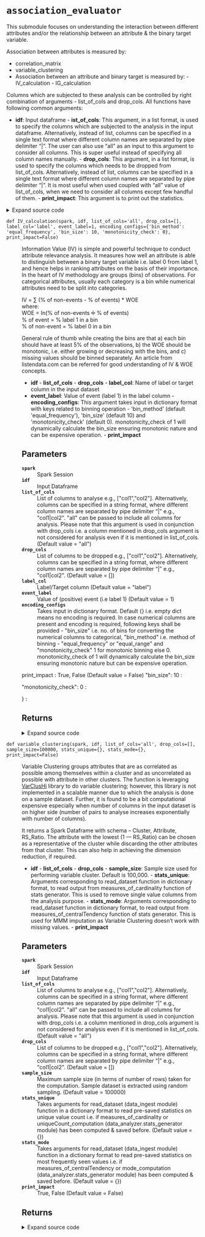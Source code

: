 # <code>association_evaluator</code>
<p>This submodule focuses on understanding the interaction between different attributes and/or the relationship
between an attribute &amp; the binary target variable.</p>
<p>Association between attributes is measured by:</p>
<ul>
<li>correlation_matrix</li>
<li>variable_clustering</li>
<li>Association between an attribute and binary target is measured by:
- IV_calculation
- IG_calculation</li>
</ul>
<p>Columns which are subjected to these analysis can be controlled by right combination of arguments - list_of_cols and
drop_cols. All functions have following common arguments:</p>
<ul>
<li><strong>idf</strong>: Input dataframe - <strong>ist_of_cols</strong>: This argument, in a list format, is used to specify the columns which
are subjected to the analysis in the input dataframe. Alternatively, instead of list, columns can be specified in a
single text format where different column names are separated by pipe delimiter “|”. The user can also use “all” as
an input to this argument to consider all columns. This is super useful instead of specifying all column names
manually. - <strong>drop_cols</strong>: This argument, in a list format, is used to specify the columns which needs to be dropped
from list_of_cols. Alternatively, instead of list, columns can be specified in a single text format where different
column names are separated by pipe delimiter “|”. It is most useful when used coupled with “all” value of
list_of_cols, when we need to consider all columns except few handful of them. - <strong>print_impact</strong>: This argument is
to print out the statistics.</li>
</ul>
<details class="source">
<summary>
<span>Expand source code</span>
</summary>
<pre>
```python
"""This submodule focuses on understanding the interaction between different attributes and/or the relationship
between an attribute & the binary target variable.

Association between attributes is measured by:

- correlation_matrix
- variable_clustering
- Association between an attribute and binary target is measured by:
        - IV_calculation
        - IG_calculation

Columns which are subjected to these analysis can be controlled by right combination of arguments - list_of_cols and
drop_cols. All functions have following common arguments:

- **idf**: Input dataframe - **ist_of_cols**: This argument, in a list format, is used to specify the columns which
are subjected to the analysis in the input dataframe. Alternatively, instead of list, columns can be specified in a
single text format where different column names are separated by pipe delimiter “|”. The user can also use “all” as
an input to this argument to consider all columns. This is super useful instead of specifying all column names
manually. - **drop_cols**: This argument, in a list format, is used to specify the columns which needs to be dropped
from list_of_cols. Alternatively, instead of list, columns can be specified in a single text format where different
column names are separated by pipe delimiter “|”. It is most useful when used coupled with “all” value of
list_of_cols, when we need to consider all columns except few handful of them. - **print_impact**: This argument is
to print out the statistics. """
# coding=utf-8
import itertools
import math

import pyspark
from phik.phik import spark_phik_matrix_from_hist2d_dict
from popmon.analysis.hist_numpy import get_2dgrid
from pyspark.sql import Window
from pyspark.sql import functions as F
from varclushi import VarClusHi

from anovos.data_analyzer.stats_generator import uniqueCount_computation
from anovos.data_ingest.data_ingest import read_dataset
from anovos.data_transformer.transformers import (
    attribute_binning,
    monotonic_binning,
    cat_to_num_unsupervised,
    imputation_MMM,
)
from anovos.shared.utils import attributeType_segregation


def correlation_matrix(
    spark, idf, list_of_cols="all", drop_cols=[], stats_unique={}, print_impact=False
):
    """This function calculates correlation coefficient statistical, which measures the strength of the relationship
    between the relative movements of two attributes. Pearson’s correlation coefficient is a standard approach of
    measuring correlation between two variables. However, it has some drawbacks: a) It works only with continuous
    variables, b) It only accounts for a linear relationship between variables, and c) It is sensitive to outliers.
    To avoid these issues, we are computing Phik (𝜙k), which is a new and practical correlation coefficient that
    works consistently between categorical, ordinal and interval variables, captures non-linear dependency and
    reverts to the Pearson correlation coefficient in case of a bivariate normal input distribution. The correlation
    coefficient is calculated for every pair of attributes and its value lies between 0 and 1, where 0 means there is
    no correlation between the two attributes and 1 means strong correlation. However, this methodology have
    drawbacks of its own as it is found to be more computational expensive especially when number of columns in the
    input dataset is on higher side (number of pairs to analyse increases exponentially with number of columns).
    Further, there is no indication of the direction of the relationship. More detail can be referred from the [
    source paper] [1].

    [1]: https://arxiv.org/abs/1811.11440/     "source paper"

    This function returns a correlation matrix dataframe of schema – attribute, <attribute_names>. Correlation
    between attribute X and Y can be found at intersection of a) row with value X in ‘attribute’ column and b) column
    ‘Y’ (or row with value Y in ‘attribute’ column and column ‘X’).

    - **idf** - **list_of_cols** - **drop_cols** - **stats_unique**: Arguments corresponding to read_dataset function
    in dictionary format, to read output from measures_of_cardinality function of stats generator. - **print_impact**

    Parameters
    ----------
    spark
        Spark Session
    idf
        Input Dataframe
    list_of_cols
        List of columns to analyse e.g., ["col1","col2"].
        Alternatively, columns can be specified in a string format,
        where different column names are separated by pipe delimiter “|” e.g., "col1|col2".
        "all" can be passed to include all columns for analysis.
        Please note that this argument is used in conjunction with drop_cols i.e. a column mentioned in
        drop_cols argument is not considered for analysis even if it is mentioned in list_of_cols. (Default value = "all")
    drop_cols
        List of columns to be dropped e.g., ["col1","col2"].
        Alternatively, columns can be specified in a string format,
        where different column names are separated by pipe delimiter “|” e.g., "col1|col2". (Default value = [])
    stats_unique
        Takes arguments for read_dataset (data_ingest module) function in a dictionary format
        to read pre-saved statistics on unique value count i.e. if measures_of_cardinality or
        uniqueCount_computation (data_analyzer.stats_generator module) has been computed & saved before. (Default value = {})
    print_impact
        True, False (Default value = False)

    Returns
    -------

    """

    if list_of_cols == "all":
        num_cols, cat_cols, other_cols = attributeType_segregation(idf)
        list_of_cols = num_cols + cat_cols
    if isinstance(list_of_cols, str):
        list_of_cols = [x.strip() for x in list_of_cols.split("|")]
    if isinstance(drop_cols, str):
        drop_cols = [x.strip() for x in drop_cols.split("|")]

    if stats_unique == {}:
        remove_cols = (
            uniqueCount_computation(spark, idf, list_of_cols)
            .where(F.col("unique_values") < 2)
            .select("attribute")
            .rdd.flatMap(lambda x: x)
            .collect()
        )
    else:
        remove_cols = (
            read_dataset(spark, **stats_unique)
            .where(F.col("unique_values") < 2)
            .select("attribute")
            .rdd.flatMap(lambda x: x)
            .collect()
        )

    list_of_cols = list(
        set([e for e in list_of_cols if e not in (drop_cols + remove_cols)])
    )

    if any(x not in idf.columns for x in list_of_cols) | (len(list_of_cols) == 0):
        raise TypeError("Invalid input for Column(s)")

    combis = [list(c) for c in itertools.combinations_with_replacement(list_of_cols, 2)]
    hists = idf.select(list_of_cols).pm_make_histograms(combis)
    grids = {k: get_2dgrid(h) for k, h in hists.items()}
    odf_pd = spark_phik_matrix_from_hist2d_dict(spark.sparkContext, grids)
    odf_pd["attribute"] = odf_pd.index
    list_of_cols.sort()
    odf = (
        spark.createDataFrame(odf_pd)
        .select(["attribute"] + list_of_cols)
        .orderBy("attribute")
    )

    if print_impact:
        odf.show(odf.count())

    return odf


def variable_clustering(
    spark,
    idf,
    list_of_cols="all",
    drop_cols=[],
    sample_size=100000,
    stats_unique={},
    stats_mode={},
    print_impact=False,
):
    """Variable Clustering groups attributes that are as correlated as possible among themselves within a cluster and
    as uncorrelated as possible with attribute in other clusters. The function is leveraging [VarClusHi] [2] library
    to do variable clustering; however, this library is not implemented in a scalable manner due to which the
    analysis is done on a sample dataset. Further, it is found to be a bit computational expensive especially when
    number of columns in the input dataset is on higher side (number of pairs to analyse increases exponentially with
    number of columns).

    [2]: https://github.com/jingtt/varclushi   "VarCluShi"

    It returns a Spark Dataframe with schema – Cluster, Attribute, RS_Ratio. The attribute with the lowest (1 —
    RS_Ratio) can be chosen as a representative of the cluster while discarding the other attributes from that
    cluster. This can also help in achieving the dimension reduction, if required.

    - **idf** - **list_of_cols** - **drop_cols** - **sample_size**: Sample size used for performing variable cluster.
    Default is 100,000. - **stats_unique**: Arguments corresponding to read_dataset function in dictionary format,
    to read output from measures_of_cardinality function of stats generator. This is used to remove single value
    columns from the analysis purpose. - **stats_mode**: Arguments corresponding to read_dataset function in
    dictionary format, to read output from measures_of_centralTendency function of stats generator. This is used for
    MMM imputation as Variable Clustering doesn’t work with missing values. - **print_impact**

    Parameters
    ----------
    spark
        Spark Session
    idf
        Input Dataframe
    list_of_cols
        List of columns to analyse e.g., ["col1","col2"].
        Alternatively, columns can be specified in a string format,
        where different column names are separated by pipe delimiter “|” e.g., "col1|col2".
        "all" can be passed to include all columns for analysis.
        Please note that this argument is used in conjunction with drop_cols i.e. a column mentioned in
        drop_cols argument is not considered for analysis even if it is mentioned in list_of_cols. (Default value = "all")
    drop_cols
        List of columns to be dropped e.g., ["col1","col2"].
        Alternatively, columns can be specified in a string format,
        where different column names are separated by pipe delimiter “|” e.g., "col1|col2". (Default value = [])
    sample_size
        Maximum sample size (in terms of number of rows) taken for the computation.
        Sample dataset is extracted using random sampling. (Default value = 100000)
    stats_unique
        Takes arguments for read_dataset (data_ingest module) function in a dictionary format
        to read pre-saved statistics on unique value count i.e. if measures_of_cardinality or
        uniqueCount_computation (data_analyzer.stats_generator module) has been computed & saved before. (Default value = {})
    stats_mode
        Takes arguments for read_dataset (data_ingest module) function in a dictionary format
        to read pre-saved statistics on most frequently seen values i.e. if measures_of_centralTendency or
        mode_computation (data_analyzer.stats_generator module) has been computed & saved before. (Default value = {})
    print_impact
        True, False (Default value = False)

    Returns
    -------

    """

    if list_of_cols == "all":
        num_cols, cat_cols, other_cols = attributeType_segregation(idf)
        list_of_cols = num_cols + cat_cols
    if isinstance(list_of_cols, str):
        list_of_cols = [x.strip() for x in list_of_cols.split("|")]
    if isinstance(drop_cols, str):
        drop_cols = [x.strip() for x in drop_cols.split("|")]

    list_of_cols = list(set([e for e in list_of_cols if e not in drop_cols]))

    if any(x not in idf.columns for x in list_of_cols) | (len(list_of_cols) == 0):
        raise TypeError("Invalid input for Column(s)")

    idf_sample = idf.sample(False, min(1.0, float(sample_size) / idf.count()), 0)
    idf_sample.persist(pyspark.StorageLevel.MEMORY_AND_DISK).count()
    if stats_unique == {}:
        remove_cols = (
            uniqueCount_computation(spark, idf_sample, list_of_cols)
            .where(F.col("unique_values") < 2)
            .select("attribute")
            .rdd.flatMap(lambda x: x)
            .collect()
        )
    else:
        remove_cols = (
            read_dataset(spark, **stats_unique)
            .where(F.col("unique_values") < 2)
            .select("attribute")
            .rdd.flatMap(lambda x: x)
            .collect()
        )

    list_of_cols = [e for e in list_of_cols if e not in remove_cols]
    idf_sample = idf_sample.select(list_of_cols)
    num_cols, cat_cols, other_cols = attributeType_segregation(idf_sample)

    for i in idf_sample.dtypes:
        if i[1].startswith("decimal"):
            idf_sample = idf_sample.withColumn(i[0], F.col(i[0]).cast("double"))
    idf_encoded = cat_to_num_unsupervised(
        spark, idf_sample, list_of_cols=cat_cols, method_type=1
    )
    idf_imputed = imputation_MMM(spark, idf_encoded, stats_mode=stats_mode)
    idf_imputed.persist(pyspark.StorageLevel.MEMORY_AND_DISK).count()
    idf_sample.unpersist()
    idf_pd = idf_imputed.toPandas()
    vc = VarClusHi(idf_pd, maxeigval2=1, maxclus=None)
    vc.varclus()
    odf_pd = vc.rsquare
    odf = spark.createDataFrame(odf_pd).select(
        "Cluster",
        F.col("Variable").alias("Attribute"),
        F.round(F.col("RS_Ratio"), 4).alias("RS_Ratio"),
    )
    if print_impact:
        odf.show(odf.count())
    return odf


def IV_calculation(
    spark,
    idf,
    list_of_cols="all",
    drop_cols=[],
    label_col="label",
    event_label=1,
    encoding_configs={
        "bin_method": "equal_frequency",
        "bin_size": 10,
        "monotonicity_check": 0,
    },
    print_impact=False,
):
    """Information Value (IV) is simple and powerful technique to conduct attribute relevance analysis. It measures
    how well an attribute is able to distinguish between a binary target variable i.e. label 0 from label 1,
    and hence helps in ranking attributes on the basis of their importance. In the heart of IV methodology are groups
    (bins) of observations. For categorical attributes, usually each category is a bin while numerical attributes
    need to be split into categories.

    IV = ∑ (% of non-events - % of events) * WOE
    <br>where:
    <br>WOE = In(% of non-events ➗ % of events)
    <br>% of event = % label 1 in a bin
    <br>% of non-event = % label 0 in a bin

    General rule of thumb while creating the bins are that a) each bin should have at least 5% of the observations,
    b) the WOE should be monotonic, i.e. either growing or decreasing with the bins, and c) missing values should be
    binned separately. An article  from listendata.com can be referred for good understanding of IV & WOE concepts.

    - **idf** - **list_of_cols** - **drop_cols** - **label_col**: Name of label or target column in the input dataset
    - **event_label**: Value of event (label 1) in the label column - **encoding_configs**: This argument takes input
    in dictionary format with keys related to binning operation - 'bin_method' (default 'equal_frequency'),
    'bin_size' (default 10) and 'monotonicity_check' (default 0). monotonicity_check of 1 will dynamically calculate
    the bin_size ensuring monotonic nature and can be expensive operation. - **print_impact**

    Parameters
    ----------
    spark
        Spark Session
    idf
        Input Dataframe
    list_of_cols
        List of columns to analyse e.g., ["col1","col2"].
        Alternatively, columns can be specified in a string format,
        where different column names are separated by pipe delimiter “|” e.g., "col1|col2".
        "all" can be passed to include all columns for analysis.
        Please note that this argument is used in conjunction with drop_cols i.e. a column mentioned in
        drop_cols argument is not considered for analysis even if it is mentioned in list_of_cols. (Default value = "all")
    drop_cols
        List of columns to be dropped e.g., ["col1","col2"].
        Alternatively, columns can be specified in a string format,
        where different column names are separated by pipe delimiter “|” e.g., "col1|col2". (Default value = [])
    label_col
        Label/Target column (Default value = "label")
    event_label
        Value of (positive) event (i.e label 1) (Default value = 1)
    encoding_configs
        Takes input in dictionary format. Default {} i.e. empty dict means no encoding is required.
        In case numerical columns are present and encoding is required, following keys shall be
        provided - "bin_size" i.e. no. of bins for converting the numerical columns to categorical,
        "bin_method" i.e. method of binning - "equal_frequency" or "equal_range" and
        "monotonicity_check" 1 for monotonic binning else 0. monotonicity_check of 1 will
        dynamically calculate the bin_size ensuring monotonic nature but can be expensive operation.
    print_impact :
        True, False (Default value = False)
    "bin_size": 10 :

    "monotonicity_check": 0 :

    } :


    Returns
    -------

    """

    if label_col not in idf.columns:
        raise TypeError("Invalid input for Label Column")

    if list_of_cols == "all":
        num_cols, cat_cols, other_cols = attributeType_segregation(idf)
        list_of_cols = num_cols + cat_cols

    if isinstance(list_of_cols, str):
        list_of_cols = [x.strip() for x in list_of_cols.split("|")]

    if isinstance(drop_cols, str):
        drop_cols = [x.strip() for x in drop_cols.split("|")]

    list_of_cols = list(
        set([e for e in list_of_cols if e not in (drop_cols + [label_col])])
    )

    if any(x not in idf.columns for x in list_of_cols) | (len(list_of_cols) == 0):
        raise TypeError("Invalid input for Column(s)")

    if idf.where(F.col(label_col) == event_label).count() == 0:
        raise TypeError("Invalid input for Event Label Value")

    num_cols, cat_cols, other_cols = attributeType_segregation(idf.select(list_of_cols))

    if (len(num_cols) > 0) & bool(encoding_configs):
        bin_size = encoding_configs["bin_size"]
        bin_method = encoding_configs["bin_method"]
        monotonicity_check = encoding_configs["monotonicity_check"]
        if monotonicity_check == 1:
            idf_encoded = monotonic_binning(
                spark, idf, num_cols, [], label_col, event_label, bin_method, bin_size
            )
        else:
            idf_encoded = attribute_binning(
                spark, idf, num_cols, [], bin_method, bin_size
            )

        idf_encoded.persist(pyspark.StorageLevel.MEMORY_AND_DISK).count()
    else:
        idf_encoded = idf

    output = []
    for col in list_of_cols:
        df_iv = (
            idf_encoded.groupBy(col, label_col)
            .count()
            .withColumn(
                label_col, F.when(F.col(label_col) == event_label, 1).otherwise(0)
            )
            .groupBy(col)
            .pivot(label_col)
            .sum("count")
            .fillna(0.5)
            .withColumn("event_pct", F.col("1") / F.sum("1").over(Window.partitionBy()))
            .withColumn(
                "nonevent_pct", F.col("0") / F.sum("0").over(Window.partitionBy())
            )
            .withColumn(
                "iv",
                (F.col("nonevent_pct") - F.col("event_pct"))
                * F.log(F.col("nonevent_pct") / F.col("event_pct")),
            )
        )
        iv_value = df_iv.select(F.sum("iv")).collect()[0][0]
        output.append([col, iv_value])

    odf = (
        spark.createDataFrame(output, ["attribute", "iv"])
        .withColumn("iv", F.round(F.col("iv"), 4))
        .orderBy(F.desc("iv"))
    )
    if print_impact:
        odf.show(odf.count())

    return odf


def IG_calculation(
    spark,
    idf,
    list_of_cols="all",
    drop_cols=[],
    label_col="label",
    event_label=1,
    encoding_configs={
        "bin_method": "equal_frequency",
        "bin_size": 10,
        "monotonicity_check": 0,
    },
    print_impact=False,
):
    """Information Gain (IG) is another powerful technique for feature selection analysis. Information gain is
    calculated by comparing the entropy of the dataset before and after a transformation (introduction of attribute
    in this particular case). Similar to IV calculation, each category is a bin for categorical attributes,
    while numerical attributes need to be split into categories.

    IG = Total Entropy – Entropy

    Total Entropy= -%event*log⁡(%event)-(1-%event)*log⁡(1-%event)

    Entropy = ∑(-%〖event〗_i*log⁡(%〖event〗_i )-(1-%〖event〗_i )*log⁡(1-%〖event〗_i)

    - **idf** - **list_of_cols** - **drop_cols** - **label_col**: Name of label or target column in the input dataset
    - **event_label**: Value of event (label 1) in the label column - **encoding_configs**: This argument takes input
    in dictionary format with keys related to binning operation - 'bin_method' (default 'equal_frequency'),
    'bin_size' (default 10) and 'monotonicity_check' (default 0). monotonicity_check of 1 will dynamically calculate
    the bin_size ensuring monotonic nature and can be expensive operation. - **print_impact**

    Parameters
    ----------
    spark :
        Spark Session
    idf :
        Input Dataframe
    list_of_cols :
        List of columns to analyse e.g., ["col1","col2"].
        Alternatively, columns can be specified in a string format,
        where different column names are separated by pipe delimiter “|” e.g., "col1|col2".
        "all" can be passed to include all columns for analysis.
        Please note that this argument is used in conjunction with drop_cols i.e. a column mentioned in
        drop_cols argument is not considered for analysis even if it is mentioned in list_of_cols. (Default value = "all")
    drop_cols :
        List of columns to be dropped e.g., ["col1","col2"].
        Alternatively, columns can be specified in a string format,
        where different column names are separated by pipe delimiter “|” e.g., "col1|col2". (Default value = [])
    label_col :
        Label/Target column (Default value = "label")
    event_label :
        Value of (positive) event (i.e label 1) (Default value = 1)
    encoding_configs :
        Takes input in dictionary format. Default {} i.e. empty dict means no encoding is required.
        In case numerical columns are present and encoding is required, following keys shall be
        provided - "bin_size" i.e. no. of bins for converting the numerical columns to categorical,
        "bin_method" i.e. method of binning - "equal_frequency" or "equal_range" and
        "monotonicity_check" 1 for monotonic binning else 0. monotonicity_check of 1 will
        dynamically calculate the bin_size ensuring monotonic nature but can be expensive operation.
    print_impact :
        True, False (Default value = False)
    "bin_size": 10 :

    "monotonicity_check": 0 :

    } :


    Returns
    -------

    """

    if label_col not in idf.columns:
        raise TypeError("Invalid input for Label Column")

    if list_of_cols == "all":
        num_cols, cat_cols, other_cols = attributeType_segregation(idf)
        list_of_cols = num_cols + cat_cols
    if isinstance(list_of_cols, str):
        list_of_cols = [x.strip() for x in list_of_cols.split("|")]
    if isinstance(drop_cols, str):
        drop_cols = [x.strip() for x in drop_cols.split("|")]

    list_of_cols = list(
        set([e for e in list_of_cols if e not in (drop_cols + [label_col])])
    )

    if any(x not in idf.columns for x in list_of_cols) | (len(list_of_cols) == 0):
        raise TypeError("Invalid input for Column(s)")
    if idf.where(F.col(label_col) == event_label).count() == 0:
        raise TypeError("Invalid input for Event Label Value")

    num_cols, cat_cols, other_cols = attributeType_segregation(idf.select(list_of_cols))

    if (len(num_cols) > 0) & bool(encoding_configs):
        bin_size = encoding_configs["bin_size"]
        bin_method = encoding_configs["bin_method"]
        monotonicity_check = encoding_configs["monotonicity_check"]
        if monotonicity_check == 1:
            idf_encoded = monotonic_binning(
                spark, idf, num_cols, [], label_col, event_label, bin_method, bin_size
            )
        else:
            idf_encoded = attribute_binning(
                spark, idf, num_cols, [], bin_method, bin_size
            )
        idf_encoded.persist(pyspark.StorageLevel.MEMORY_AND_DISK).count()
    else:
        idf_encoded = idf

    output = []
    total_event = idf.where(F.col(label_col) == event_label).count() / idf.count()
    total_entropy = -(
        total_event * math.log2(total_event)
        + ((1 - total_event) * math.log2((1 - total_event)))
    )
    for col in list_of_cols:
        idf_entropy = (
            idf_encoded.withColumn(
                label_col, F.when(F.col(label_col) == event_label, 1).otherwise(0)
            )
            .groupBy(col)
            .agg(
                F.sum(F.col(label_col)).alias("event_count"),
                F.count(F.col(label_col)).alias("total_count"),
            )
            .dropna()
            .withColumn("event_pct", F.col("event_count") / F.col("total_count"))
            .withColumn(
                "segment_pct",
                F.col("total_count") / F.sum("total_count").over(Window.partitionBy()),
            )
            .withColumn(
                "entropy",
                -F.col("segment_pct")
                * (
                    (F.col("event_pct") * F.log2(F.col("event_pct")))
                    + ((1 - F.col("event_pct")) * F.log2((1 - F.col("event_pct"))))
                ),
            )
        )
        entropy = (
            idf_entropy.groupBy().sum("entropy").rdd.flatMap(lambda x: x).collect()[0]
        )
        ig_value = total_entropy - entropy if entropy else None
        output.append([col, ig_value])

    odf = (
        spark.createDataFrame(output, ["attribute", "ig"])
        .withColumn("ig", F.round(F.col("ig"), 4))
        .orderBy(F.desc("ig"))
    )
    if print_impact:
        odf.show(odf.count())

    return odf
```
</pre>
</details>
## Functions
<dl>
<dt id="anovos.data_analyzer.association_evaluator.IG_calculation"><code class="name flex">
<span>def <span class="ident">IG_calculation</span></span>(<span>spark, idf, list_of_cols='all', drop_cols=[], label_col='label', event_label=1, encoding_configs={'bin_method': 'equal_frequency', 'bin_size': 10, 'monotonicity_check': 0}, print_impact=False)</span>
</code></dt>
<dd>
<div class="desc"><p>Information Gain (IG) is another powerful technique for feature selection analysis. Information gain is
calculated by comparing the entropy of the dataset before and after a transformation (introduction of attribute
in this particular case). Similar to IV calculation, each category is a bin for categorical attributes,
while numerical attributes need to be split into categories.</p>
<p>IG = Total Entropy – Entropy</p>
<p>Total Entropy= -%event<em>log⁡(%event)-(1-%event)</em>log⁡(1-%event)</p>
<p>Entropy = ∑(-%〖event〗_i<em>log⁡(%〖event〗_i )-(1-%〖event〗_i )</em>log⁡(1-%〖event〗_i)</p>
<ul>
<li><strong>idf</strong> - <strong>list_of_cols</strong> - <strong>drop_cols</strong> - <strong>label_col</strong>: Name of label or target column in the input dataset</li>
<li><strong>event_label</strong>: Value of event (label 1) in the label column - <strong>encoding_configs</strong>: This argument takes input
in dictionary format with keys related to binning operation - 'bin_method' (default 'equal_frequency'),
'bin_size' (default 10) and 'monotonicity_check' (default 0). monotonicity_check of 1 will dynamically calculate
the bin_size ensuring monotonic nature and can be expensive operation. - <strong>print_impact</strong></li>
</ul>
<h2 id="parameters">Parameters</h2>
<p>spark :
Spark Session
idf :
Input Dataframe
list_of_cols :
List of columns to analyse e.g., ["col1","col2"].
Alternatively, columns can be specified in a string format,
where different column names are separated by pipe delimiter “|” e.g., "col1|col2".
"all" can be passed to include all columns for analysis.
Please note that this argument is used in conjunction with drop_cols i.e. a column mentioned in
drop_cols argument is not considered for analysis even if it is mentioned in list_of_cols. (Default value = "all")
drop_cols :
List of columns to be dropped e.g., ["col1","col2"].
Alternatively, columns can be specified in a string format,
where different column names are separated by pipe delimiter “|” e.g., "col1|col2". (Default value = [])
label_col :
Label/Target column (Default value = "label")
event_label :
Value of (positive) event (i.e label 1) (Default value = 1)
encoding_configs :
Takes input in dictionary format. Default {} i.e. empty dict means no encoding is required.
In case numerical columns are present and encoding is required, following keys shall be
provided - "bin_size" i.e. no. of bins for converting the numerical columns to categorical,
"bin_method" i.e. method of binning - "equal_frequency" or "equal_range" and
"monotonicity_check" 1 for monotonic binning else 0. monotonicity_check of 1 will
dynamically calculate the bin_size ensuring monotonic nature but can be expensive operation.
print_impact :
True, False (Default value = False)
"bin_size": 10 :</p>
<p>"monotonicity_check": 0 :</p>
<p>} :</p>
<h2 id="returns">Returns</h2></div>
<details class="source">
<summary>
<span>Expand source code</span>
</summary>
<pre>
```python
def IG_calculation(
    spark,
    idf,
    list_of_cols="all",
    drop_cols=[],
    label_col="label",
    event_label=1,
    encoding_configs={
        "bin_method": "equal_frequency",
        "bin_size": 10,
        "monotonicity_check": 0,
    },
    print_impact=False,
):
    """Information Gain (IG) is another powerful technique for feature selection analysis. Information gain is
    calculated by comparing the entropy of the dataset before and after a transformation (introduction of attribute
    in this particular case). Similar to IV calculation, each category is a bin for categorical attributes,
    while numerical attributes need to be split into categories.

    IG = Total Entropy – Entropy

    Total Entropy= -%event*log⁡(%event)-(1-%event)*log⁡(1-%event)

    Entropy = ∑(-%〖event〗_i*log⁡(%〖event〗_i )-(1-%〖event〗_i )*log⁡(1-%〖event〗_i)

    - **idf** - **list_of_cols** - **drop_cols** - **label_col**: Name of label or target column in the input dataset
    - **event_label**: Value of event (label 1) in the label column - **encoding_configs**: This argument takes input
    in dictionary format with keys related to binning operation - 'bin_method' (default 'equal_frequency'),
    'bin_size' (default 10) and 'monotonicity_check' (default 0). monotonicity_check of 1 will dynamically calculate
    the bin_size ensuring monotonic nature and can be expensive operation. - **print_impact**

    Parameters
    ----------
    spark :
        Spark Session
    idf :
        Input Dataframe
    list_of_cols :
        List of columns to analyse e.g., ["col1","col2"].
        Alternatively, columns can be specified in a string format,
        where different column names are separated by pipe delimiter “|” e.g., "col1|col2".
        "all" can be passed to include all columns for analysis.
        Please note that this argument is used in conjunction with drop_cols i.e. a column mentioned in
        drop_cols argument is not considered for analysis even if it is mentioned in list_of_cols. (Default value = "all")
    drop_cols :
        List of columns to be dropped e.g., ["col1","col2"].
        Alternatively, columns can be specified in a string format,
        where different column names are separated by pipe delimiter “|” e.g., "col1|col2". (Default value = [])
    label_col :
        Label/Target column (Default value = "label")
    event_label :
        Value of (positive) event (i.e label 1) (Default value = 1)
    encoding_configs :
        Takes input in dictionary format. Default {} i.e. empty dict means no encoding is required.
        In case numerical columns are present and encoding is required, following keys shall be
        provided - "bin_size" i.e. no. of bins for converting the numerical columns to categorical,
        "bin_method" i.e. method of binning - "equal_frequency" or "equal_range" and
        "monotonicity_check" 1 for monotonic binning else 0. monotonicity_check of 1 will
        dynamically calculate the bin_size ensuring monotonic nature but can be expensive operation.
    print_impact :
        True, False (Default value = False)
    "bin_size": 10 :

    "monotonicity_check": 0 :

    } :


    Returns
    -------

    """

    if label_col not in idf.columns:
        raise TypeError("Invalid input for Label Column")

    if list_of_cols == "all":
        num_cols, cat_cols, other_cols = attributeType_segregation(idf)
        list_of_cols = num_cols + cat_cols
    if isinstance(list_of_cols, str):
        list_of_cols = [x.strip() for x in list_of_cols.split("|")]
    if isinstance(drop_cols, str):
        drop_cols = [x.strip() for x in drop_cols.split("|")]

    list_of_cols = list(
        set([e for e in list_of_cols if e not in (drop_cols + [label_col])])
    )

    if any(x not in idf.columns for x in list_of_cols) | (len(list_of_cols) == 0):
        raise TypeError("Invalid input for Column(s)")
    if idf.where(F.col(label_col) == event_label).count() == 0:
        raise TypeError("Invalid input for Event Label Value")

    num_cols, cat_cols, other_cols = attributeType_segregation(idf.select(list_of_cols))

    if (len(num_cols) > 0) & bool(encoding_configs):
        bin_size = encoding_configs["bin_size"]
        bin_method = encoding_configs["bin_method"]
        monotonicity_check = encoding_configs["monotonicity_check"]
        if monotonicity_check == 1:
            idf_encoded = monotonic_binning(
                spark, idf, num_cols, [], label_col, event_label, bin_method, bin_size
            )
        else:
            idf_encoded = attribute_binning(
                spark, idf, num_cols, [], bin_method, bin_size
            )
        idf_encoded.persist(pyspark.StorageLevel.MEMORY_AND_DISK).count()
    else:
        idf_encoded = idf

    output = []
    total_event = idf.where(F.col(label_col) == event_label).count() / idf.count()
    total_entropy = -(
        total_event * math.log2(total_event)
        + ((1 - total_event) * math.log2((1 - total_event)))
    )
    for col in list_of_cols:
        idf_entropy = (
            idf_encoded.withColumn(
                label_col, F.when(F.col(label_col) == event_label, 1).otherwise(0)
            )
            .groupBy(col)
            .agg(
                F.sum(F.col(label_col)).alias("event_count"),
                F.count(F.col(label_col)).alias("total_count"),
            )
            .dropna()
            .withColumn("event_pct", F.col("event_count") / F.col("total_count"))
            .withColumn(
                "segment_pct",
                F.col("total_count") / F.sum("total_count").over(Window.partitionBy()),
            )
            .withColumn(
                "entropy",
                -F.col("segment_pct")
                * (
                    (F.col("event_pct") * F.log2(F.col("event_pct")))
                    + ((1 - F.col("event_pct")) * F.log2((1 - F.col("event_pct"))))
                ),
            )
        )
        entropy = (
            idf_entropy.groupBy().sum("entropy").rdd.flatMap(lambda x: x).collect()[0]
        )
        ig_value = total_entropy - entropy if entropy else None
        output.append([col, ig_value])

    odf = (
        spark.createDataFrame(output, ["attribute", "ig"])
        .withColumn("ig", F.round(F.col("ig"), 4))
        .orderBy(F.desc("ig"))
    )
    if print_impact:
        odf.show(odf.count())

    return odf
```
</pre>
</details>
</dd>
<dt id="anovos.data_analyzer.association_evaluator.IV_calculation"><code class="name flex">
<span>def <span class="ident">IV_calculation</span></span>(<span>spark, idf, list_of_cols='all', drop_cols=[], label_col='label', event_label=1, encoding_configs={'bin_method': 'equal_frequency', 'bin_size': 10, 'monotonicity_check': 0}, print_impact=False)</span>
</code></dt>
<dd>
<div class="desc"><p>Information Value (IV) is simple and powerful technique to conduct attribute relevance analysis. It measures
how well an attribute is able to distinguish between a binary target variable i.e. label 0 from label 1,
and hence helps in ranking attributes on the basis of their importance. In the heart of IV methodology are groups
(bins) of observations. For categorical attributes, usually each category is a bin while numerical attributes
need to be split into categories.</p>
<p>IV = ∑ (% of non-events - % of events) * WOE
<br>where:
<br>WOE = In(% of non-events ➗ % of events)
<br>% of event = % label 1 in a bin
<br>% of non-event = % label 0 in a bin</p>
<p>General rule of thumb while creating the bins are that a) each bin should have at least 5% of the observations,
b) the WOE should be monotonic, i.e. either growing or decreasing with the bins, and c) missing values should be
binned separately. An article
from listendata.com can be referred for good understanding of IV &amp; WOE concepts.</p>
<ul>
<li><strong>idf</strong> - <strong>list_of_cols</strong> - <strong>drop_cols</strong> - <strong>label_col</strong>: Name of label or target column in the input dataset</li>
<li><strong>event_label</strong>: Value of event (label 1) in the label column - <strong>encoding_configs</strong>: This argument takes input
in dictionary format with keys related to binning operation - 'bin_method' (default 'equal_frequency'),
'bin_size' (default 10) and 'monotonicity_check' (default 0). monotonicity_check of 1 will dynamically calculate
the bin_size ensuring monotonic nature and can be expensive operation. - <strong>print_impact</strong></li>
</ul>
<h2 id="parameters">Parameters</h2>
<dl>
<dt><strong><code>spark</code></strong></dt>
<dd>Spark Session</dd>
<dt><strong><code>idf</code></strong></dt>
<dd>Input Dataframe</dd>
<dt><strong><code>list_of_cols</code></strong></dt>
<dd>List of columns to analyse e.g., ["col1","col2"].
Alternatively, columns can be specified in a string format,
where different column names are separated by pipe delimiter “|” e.g., "col1|col2".
"all" can be passed to include all columns for analysis.
Please note that this argument is used in conjunction with drop_cols i.e. a column mentioned in
drop_cols argument is not considered for analysis even if it is mentioned in list_of_cols. (Default value = "all")</dd>
<dt><strong><code>drop_cols</code></strong></dt>
<dd>List of columns to be dropped e.g., ["col1","col2"].
Alternatively, columns can be specified in a string format,
where different column names are separated by pipe delimiter “|” e.g., "col1|col2". (Default value = [])</dd>
<dt><strong><code>label_col</code></strong></dt>
<dd>Label/Target column (Default value = "label")</dd>
<dt><strong><code>event_label</code></strong></dt>
<dd>Value of (positive) event (i.e label 1) (Default value = 1)</dd>
<dt><strong><code>encoding_configs</code></strong></dt>
<dd>Takes input in dictionary format. Default {} i.e. empty dict means no encoding is required.
In case numerical columns are present and encoding is required, following keys shall be
provided - "bin_size" i.e. no. of bins for converting the numerical columns to categorical,
"bin_method" i.e. method of binning - "equal_frequency" or "equal_range" and
"monotonicity_check" 1 for monotonic binning else 0. monotonicity_check of 1 will
dynamically calculate the bin_size ensuring monotonic nature but can be expensive operation.</dd>
</dl>
<p>print_impact :
True, False (Default value = False)
"bin_size": 10 :</p>
<p>"monotonicity_check": 0 :</p>
<p>} :</p>
<h2 id="returns">Returns</h2></div>
<details class="source">
<summary>
<span>Expand source code</span>
</summary>
<pre>
```python
def IV_calculation(
    spark,
    idf,
    list_of_cols="all",
    drop_cols=[],
    label_col="label",
    event_label=1,
    encoding_configs={
        "bin_method": "equal_frequency",
        "bin_size": 10,
        "monotonicity_check": 0,
    },
    print_impact=False,
):
    """Information Value (IV) is simple and powerful technique to conduct attribute relevance analysis. It measures
    how well an attribute is able to distinguish between a binary target variable i.e. label 0 from label 1,
    and hence helps in ranking attributes on the basis of their importance. In the heart of IV methodology are groups
    (bins) of observations. For categorical attributes, usually each category is a bin while numerical attributes
    need to be split into categories.

    IV = ∑ (% of non-events - % of events) * WOE
    <br>where:
    <br>WOE = In(% of non-events ➗ % of events)
    <br>% of event = % label 1 in a bin
    <br>% of non-event = % label 0 in a bin

    General rule of thumb while creating the bins are that a) each bin should have at least 5% of the observations,
    b) the WOE should be monotonic, i.e. either growing or decreasing with the bins, and c) missing values should be
    binned separately. An article  from listendata.com can be referred for good understanding of IV & WOE concepts.

    - **idf** - **list_of_cols** - **drop_cols** - **label_col**: Name of label or target column in the input dataset
    - **event_label**: Value of event (label 1) in the label column - **encoding_configs**: This argument takes input
    in dictionary format with keys related to binning operation - 'bin_method' (default 'equal_frequency'),
    'bin_size' (default 10) and 'monotonicity_check' (default 0). monotonicity_check of 1 will dynamically calculate
    the bin_size ensuring monotonic nature and can be expensive operation. - **print_impact**

    Parameters
    ----------
    spark
        Spark Session
    idf
        Input Dataframe
    list_of_cols
        List of columns to analyse e.g., ["col1","col2"].
        Alternatively, columns can be specified in a string format,
        where different column names are separated by pipe delimiter “|” e.g., "col1|col2".
        "all" can be passed to include all columns for analysis.
        Please note that this argument is used in conjunction with drop_cols i.e. a column mentioned in
        drop_cols argument is not considered for analysis even if it is mentioned in list_of_cols. (Default value = "all")
    drop_cols
        List of columns to be dropped e.g., ["col1","col2"].
        Alternatively, columns can be specified in a string format,
        where different column names are separated by pipe delimiter “|” e.g., "col1|col2". (Default value = [])
    label_col
        Label/Target column (Default value = "label")
    event_label
        Value of (positive) event (i.e label 1) (Default value = 1)
    encoding_configs
        Takes input in dictionary format. Default {} i.e. empty dict means no encoding is required.
        In case numerical columns are present and encoding is required, following keys shall be
        provided - "bin_size" i.e. no. of bins for converting the numerical columns to categorical,
        "bin_method" i.e. method of binning - "equal_frequency" or "equal_range" and
        "monotonicity_check" 1 for monotonic binning else 0. monotonicity_check of 1 will
        dynamically calculate the bin_size ensuring monotonic nature but can be expensive operation.
    print_impact :
        True, False (Default value = False)
    "bin_size": 10 :

    "monotonicity_check": 0 :

    } :


    Returns
    -------

    """

    if label_col not in idf.columns:
        raise TypeError("Invalid input for Label Column")

    if list_of_cols == "all":
        num_cols, cat_cols, other_cols = attributeType_segregation(idf)
        list_of_cols = num_cols + cat_cols

    if isinstance(list_of_cols, str):
        list_of_cols = [x.strip() for x in list_of_cols.split("|")]

    if isinstance(drop_cols, str):
        drop_cols = [x.strip() for x in drop_cols.split("|")]

    list_of_cols = list(
        set([e for e in list_of_cols if e not in (drop_cols + [label_col])])
    )

    if any(x not in idf.columns for x in list_of_cols) | (len(list_of_cols) == 0):
        raise TypeError("Invalid input for Column(s)")

    if idf.where(F.col(label_col) == event_label).count() == 0:
        raise TypeError("Invalid input for Event Label Value")

    num_cols, cat_cols, other_cols = attributeType_segregation(idf.select(list_of_cols))

    if (len(num_cols) > 0) & bool(encoding_configs):
        bin_size = encoding_configs["bin_size"]
        bin_method = encoding_configs["bin_method"]
        monotonicity_check = encoding_configs["monotonicity_check"]
        if monotonicity_check == 1:
            idf_encoded = monotonic_binning(
                spark, idf, num_cols, [], label_col, event_label, bin_method, bin_size
            )
        else:
            idf_encoded = attribute_binning(
                spark, idf, num_cols, [], bin_method, bin_size
            )

        idf_encoded.persist(pyspark.StorageLevel.MEMORY_AND_DISK).count()
    else:
        idf_encoded = idf

    output = []
    for col in list_of_cols:
        df_iv = (
            idf_encoded.groupBy(col, label_col)
            .count()
            .withColumn(
                label_col, F.when(F.col(label_col) == event_label, 1).otherwise(0)
            )
            .groupBy(col)
            .pivot(label_col)
            .sum("count")
            .fillna(0.5)
            .withColumn("event_pct", F.col("1") / F.sum("1").over(Window.partitionBy()))
            .withColumn(
                "nonevent_pct", F.col("0") / F.sum("0").over(Window.partitionBy())
            )
            .withColumn(
                "iv",
                (F.col("nonevent_pct") - F.col("event_pct"))
                * F.log(F.col("nonevent_pct") / F.col("event_pct")),
            )
        )
        iv_value = df_iv.select(F.sum("iv")).collect()[0][0]
        output.append([col, iv_value])

    odf = (
        spark.createDataFrame(output, ["attribute", "iv"])
        .withColumn("iv", F.round(F.col("iv"), 4))
        .orderBy(F.desc("iv"))
    )
    if print_impact:
        odf.show(odf.count())

    return odf
```
</pre>
</details>
</dd>
<dt id="anovos.data_analyzer.association_evaluator.correlation_matrix"><code class="name flex">
<span>def <span class="ident">correlation_matrix</span></span>(<span>spark, idf, list_of_cols='all', drop_cols=[], stats_unique={}, print_impact=False)</span>
</code></dt>
<dd>
<div class="desc"><p>This function calculates correlation coefficient statistical, which measures the strength of the relationship
between the relative movements of two attributes. Pearson’s correlation coefficient is a standard approach of
measuring correlation between two variables. However, it has some drawbacks: a) It works only with continuous
variables, b) It only accounts for a linear relationship between variables, and c) It is sensitive to outliers.
To avoid these issues, we are computing Phik (𝜙k), which is a new and practical correlation coefficient that
works consistently between categorical, ordinal and interval variables, captures non-linear dependency and
reverts to the Pearson correlation coefficient in case of a bivariate normal input distribution. The correlation
coefficient is calculated for every pair of attributes and its value lies between 0 and 1, where 0 means there is
no correlation between the two attributes and 1 means strong correlation. However, this methodology have
drawbacks of its own as it is found to be more computational expensive especially when number of columns in the
input dataset is on higher side (number of pairs to analyse increases exponentially with number of columns).
Further, there is no indication of the direction of the relationship. More detail can be referred from the <a href="https://arxiv.org/abs/1811.11440/" title="source paper">
source paper</a>.</p>
<p>This function returns a correlation matrix dataframe of schema – attribute, <attribute_names>. Correlation
between attribute X and Y can be found at intersection of a) row with value X in ‘attribute’ column and b) column
‘Y’ (or row with value Y in ‘attribute’ column and column ‘X’).</p>
<ul>
<li><strong>idf</strong> - <strong>list_of_cols</strong> - <strong>drop_cols</strong> - <strong>stats_unique</strong>: Arguments corresponding to read_dataset function
in dictionary format, to read output from measures_of_cardinality function of stats generator. - <strong>print_impact</strong></li>
</ul>
<h2 id="parameters">Parameters</h2>
<dl>
<dt><strong><code>spark</code></strong></dt>
<dd>Spark Session</dd>
<dt><strong><code>idf</code></strong></dt>
<dd>Input Dataframe</dd>
<dt><strong><code>list_of_cols</code></strong></dt>
<dd>List of columns to analyse e.g., ["col1","col2"].
Alternatively, columns can be specified in a string format,
where different column names are separated by pipe delimiter “|” e.g., "col1|col2".
"all" can be passed to include all columns for analysis.
Please note that this argument is used in conjunction with drop_cols i.e. a column mentioned in
drop_cols argument is not considered for analysis even if it is mentioned in list_of_cols. (Default value = "all")</dd>
<dt><strong><code>drop_cols</code></strong></dt>
<dd>List of columns to be dropped e.g., ["col1","col2"].
Alternatively, columns can be specified in a string format,
where different column names are separated by pipe delimiter “|” e.g., "col1|col2". (Default value = [])</dd>
<dt><strong><code>stats_unique</code></strong></dt>
<dd>Takes arguments for read_dataset (data_ingest module) function in a dictionary format
to read pre-saved statistics on unique value count i.e. if measures_of_cardinality or
uniqueCount_computation (data_analyzer.stats_generator module) has been computed &amp; saved before. (Default value = {})</dd>
<dt><strong><code>print_impact</code></strong></dt>
<dd>True, False (Default value = False)</dd>
</dl>
<h2 id="returns">Returns</h2></div>
<details class="source">
<summary>
<span>Expand source code</span>
</summary>
<pre>
```python
def correlation_matrix(
    spark, idf, list_of_cols="all", drop_cols=[], stats_unique={}, print_impact=False
):
    """This function calculates correlation coefficient statistical, which measures the strength of the relationship
    between the relative movements of two attributes. Pearson’s correlation coefficient is a standard approach of
    measuring correlation between two variables. However, it has some drawbacks: a) It works only with continuous
    variables, b) It only accounts for a linear relationship between variables, and c) It is sensitive to outliers.
    To avoid these issues, we are computing Phik (𝜙k), which is a new and practical correlation coefficient that
    works consistently between categorical, ordinal and interval variables, captures non-linear dependency and
    reverts to the Pearson correlation coefficient in case of a bivariate normal input distribution. The correlation
    coefficient is calculated for every pair of attributes and its value lies between 0 and 1, where 0 means there is
    no correlation between the two attributes and 1 means strong correlation. However, this methodology have
    drawbacks of its own as it is found to be more computational expensive especially when number of columns in the
    input dataset is on higher side (number of pairs to analyse increases exponentially with number of columns).
    Further, there is no indication of the direction of the relationship. More detail can be referred from the [
    source paper] [1].

    [1]: https://arxiv.org/abs/1811.11440/     "source paper"

    This function returns a correlation matrix dataframe of schema – attribute, <attribute_names>. Correlation
    between attribute X and Y can be found at intersection of a) row with value X in ‘attribute’ column and b) column
    ‘Y’ (or row with value Y in ‘attribute’ column and column ‘X’).

    - **idf** - **list_of_cols** - **drop_cols** - **stats_unique**: Arguments corresponding to read_dataset function
    in dictionary format, to read output from measures_of_cardinality function of stats generator. - **print_impact**

    Parameters
    ----------
    spark
        Spark Session
    idf
        Input Dataframe
    list_of_cols
        List of columns to analyse e.g., ["col1","col2"].
        Alternatively, columns can be specified in a string format,
        where different column names are separated by pipe delimiter “|” e.g., "col1|col2".
        "all" can be passed to include all columns for analysis.
        Please note that this argument is used in conjunction with drop_cols i.e. a column mentioned in
        drop_cols argument is not considered for analysis even if it is mentioned in list_of_cols. (Default value = "all")
    drop_cols
        List of columns to be dropped e.g., ["col1","col2"].
        Alternatively, columns can be specified in a string format,
        where different column names are separated by pipe delimiter “|” e.g., "col1|col2". (Default value = [])
    stats_unique
        Takes arguments for read_dataset (data_ingest module) function in a dictionary format
        to read pre-saved statistics on unique value count i.e. if measures_of_cardinality or
        uniqueCount_computation (data_analyzer.stats_generator module) has been computed & saved before. (Default value = {})
    print_impact
        True, False (Default value = False)

    Returns
    -------

    """

    if list_of_cols == "all":
        num_cols, cat_cols, other_cols = attributeType_segregation(idf)
        list_of_cols = num_cols + cat_cols
    if isinstance(list_of_cols, str):
        list_of_cols = [x.strip() for x in list_of_cols.split("|")]
    if isinstance(drop_cols, str):
        drop_cols = [x.strip() for x in drop_cols.split("|")]

    if stats_unique == {}:
        remove_cols = (
            uniqueCount_computation(spark, idf, list_of_cols)
            .where(F.col("unique_values") < 2)
            .select("attribute")
            .rdd.flatMap(lambda x: x)
            .collect()
        )
    else:
        remove_cols = (
            read_dataset(spark, **stats_unique)
            .where(F.col("unique_values") < 2)
            .select("attribute")
            .rdd.flatMap(lambda x: x)
            .collect()
        )

    list_of_cols = list(
        set([e for e in list_of_cols if e not in (drop_cols + remove_cols)])
    )

    if any(x not in idf.columns for x in list_of_cols) | (len(list_of_cols) == 0):
        raise TypeError("Invalid input for Column(s)")

    combis = [list(c) for c in itertools.combinations_with_replacement(list_of_cols, 2)]
    hists = idf.select(list_of_cols).pm_make_histograms(combis)
    grids = {k: get_2dgrid(h) for k, h in hists.items()}
    odf_pd = spark_phik_matrix_from_hist2d_dict(spark.sparkContext, grids)
    odf_pd["attribute"] = odf_pd.index
    list_of_cols.sort()
    odf = (
        spark.createDataFrame(odf_pd)
        .select(["attribute"] + list_of_cols)
        .orderBy("attribute")
    )

    if print_impact:
        odf.show(odf.count())

    return odf
```
</pre>
</details>
</dd>
<dt id="anovos.data_analyzer.association_evaluator.variable_clustering"><code class="name flex">
<span>def <span class="ident">variable_clustering</span></span>(<span>spark, idf, list_of_cols='all', drop_cols=[], sample_size=100000, stats_unique={}, stats_mode={}, print_impact=False)</span>
</code></dt>
<dd>
<div class="desc"><p>Variable Clustering groups attributes that are as correlated as possible among themselves within a cluster and
as uncorrelated as possible with attribute in other clusters. The function is leveraging <a href="https://github.com/jingtt/varclushi" title="VarCluShi">VarClusHi</a> library
to do variable clustering; however, this library is not implemented in a scalable manner due to which the
analysis is done on a sample dataset. Further, it is found to be a bit computational expensive especially when
number of columns in the input dataset is on higher side (number of pairs to analyse increases exponentially with
number of columns).</p>
<p>It returns a Spark Dataframe with schema – Cluster, Attribute, RS_Ratio. The attribute with the lowest (1 —
RS_Ratio) can be chosen as a representative of the cluster while discarding the other attributes from that
cluster. This can also help in achieving the dimension reduction, if required.</p>
<ul>
<li><strong>idf</strong> - <strong>list_of_cols</strong> - <strong>drop_cols</strong> - <strong>sample_size</strong>: Sample size used for performing variable cluster.
Default is 100,000. - <strong>stats_unique</strong>: Arguments corresponding to read_dataset function in dictionary format,
to read output from measures_of_cardinality function of stats generator. This is used to remove single value
columns from the analysis purpose. - <strong>stats_mode</strong>: Arguments corresponding to read_dataset function in
dictionary format, to read output from measures_of_centralTendency function of stats generator. This is used for
MMM imputation as Variable Clustering doesn’t work with missing values. - <strong>print_impact</strong></li>
</ul>
<h2 id="parameters">Parameters</h2>
<dl>
<dt><strong><code>spark</code></strong></dt>
<dd>Spark Session</dd>
<dt><strong><code>idf</code></strong></dt>
<dd>Input Dataframe</dd>
<dt><strong><code>list_of_cols</code></strong></dt>
<dd>List of columns to analyse e.g., ["col1","col2"].
Alternatively, columns can be specified in a string format,
where different column names are separated by pipe delimiter “|” e.g., "col1|col2".
"all" can be passed to include all columns for analysis.
Please note that this argument is used in conjunction with drop_cols i.e. a column mentioned in
drop_cols argument is not considered for analysis even if it is mentioned in list_of_cols. (Default value = "all")</dd>
<dt><strong><code>drop_cols</code></strong></dt>
<dd>List of columns to be dropped e.g., ["col1","col2"].
Alternatively, columns can be specified in a string format,
where different column names are separated by pipe delimiter “|” e.g., "col1|col2". (Default value = [])</dd>
<dt><strong><code>sample_size</code></strong></dt>
<dd>Maximum sample size (in terms of number of rows) taken for the computation.
Sample dataset is extracted using random sampling. (Default value = 100000)</dd>
<dt><strong><code>stats_unique</code></strong></dt>
<dd>Takes arguments for read_dataset (data_ingest module) function in a dictionary format
to read pre-saved statistics on unique value count i.e. if measures_of_cardinality or
uniqueCount_computation (data_analyzer.stats_generator module) has been computed &amp; saved before. (Default value = {})</dd>
<dt><strong><code>stats_mode</code></strong></dt>
<dd>Takes arguments for read_dataset (data_ingest module) function in a dictionary format
to read pre-saved statistics on most frequently seen values i.e. if measures_of_centralTendency or
mode_computation (data_analyzer.stats_generator module) has been computed &amp; saved before. (Default value = {})</dd>
<dt><strong><code>print_impact</code></strong></dt>
<dd>True, False (Default value = False)</dd>
</dl>
<h2 id="returns">Returns</h2></div>
<details class="source">
<summary>
<span>Expand source code</span>
</summary>
<pre>
```python
def variable_clustering(
    spark,
    idf,
    list_of_cols="all",
    drop_cols=[],
    sample_size=100000,
    stats_unique={},
    stats_mode={},
    print_impact=False,
):
    """Variable Clustering groups attributes that are as correlated as possible among themselves within a cluster and
    as uncorrelated as possible with attribute in other clusters. The function is leveraging [VarClusHi] [2] library
    to do variable clustering; however, this library is not implemented in a scalable manner due to which the
    analysis is done on a sample dataset. Further, it is found to be a bit computational expensive especially when
    number of columns in the input dataset is on higher side (number of pairs to analyse increases exponentially with
    number of columns).

    [2]: https://github.com/jingtt/varclushi   "VarCluShi"

    It returns a Spark Dataframe with schema – Cluster, Attribute, RS_Ratio. The attribute with the lowest (1 —
    RS_Ratio) can be chosen as a representative of the cluster while discarding the other attributes from that
    cluster. This can also help in achieving the dimension reduction, if required.

    - **idf** - **list_of_cols** - **drop_cols** - **sample_size**: Sample size used for performing variable cluster.
    Default is 100,000. - **stats_unique**: Arguments corresponding to read_dataset function in dictionary format,
    to read output from measures_of_cardinality function of stats generator. This is used to remove single value
    columns from the analysis purpose. - **stats_mode**: Arguments corresponding to read_dataset function in
    dictionary format, to read output from measures_of_centralTendency function of stats generator. This is used for
    MMM imputation as Variable Clustering doesn’t work with missing values. - **print_impact**

    Parameters
    ----------
    spark
        Spark Session
    idf
        Input Dataframe
    list_of_cols
        List of columns to analyse e.g., ["col1","col2"].
        Alternatively, columns can be specified in a string format,
        where different column names are separated by pipe delimiter “|” e.g., "col1|col2".
        "all" can be passed to include all columns for analysis.
        Please note that this argument is used in conjunction with drop_cols i.e. a column mentioned in
        drop_cols argument is not considered for analysis even if it is mentioned in list_of_cols. (Default value = "all")
    drop_cols
        List of columns to be dropped e.g., ["col1","col2"].
        Alternatively, columns can be specified in a string format,
        where different column names are separated by pipe delimiter “|” e.g., "col1|col2". (Default value = [])
    sample_size
        Maximum sample size (in terms of number of rows) taken for the computation.
        Sample dataset is extracted using random sampling. (Default value = 100000)
    stats_unique
        Takes arguments for read_dataset (data_ingest module) function in a dictionary format
        to read pre-saved statistics on unique value count i.e. if measures_of_cardinality or
        uniqueCount_computation (data_analyzer.stats_generator module) has been computed & saved before. (Default value = {})
    stats_mode
        Takes arguments for read_dataset (data_ingest module) function in a dictionary format
        to read pre-saved statistics on most frequently seen values i.e. if measures_of_centralTendency or
        mode_computation (data_analyzer.stats_generator module) has been computed & saved before. (Default value = {})
    print_impact
        True, False (Default value = False)

    Returns
    -------

    """

    if list_of_cols == "all":
        num_cols, cat_cols, other_cols = attributeType_segregation(idf)
        list_of_cols = num_cols + cat_cols
    if isinstance(list_of_cols, str):
        list_of_cols = [x.strip() for x in list_of_cols.split("|")]
    if isinstance(drop_cols, str):
        drop_cols = [x.strip() for x in drop_cols.split("|")]

    list_of_cols = list(set([e for e in list_of_cols if e not in drop_cols]))

    if any(x not in idf.columns for x in list_of_cols) | (len(list_of_cols) == 0):
        raise TypeError("Invalid input for Column(s)")

    idf_sample = idf.sample(False, min(1.0, float(sample_size) / idf.count()), 0)
    idf_sample.persist(pyspark.StorageLevel.MEMORY_AND_DISK).count()
    if stats_unique == {}:
        remove_cols = (
            uniqueCount_computation(spark, idf_sample, list_of_cols)
            .where(F.col("unique_values") < 2)
            .select("attribute")
            .rdd.flatMap(lambda x: x)
            .collect()
        )
    else:
        remove_cols = (
            read_dataset(spark, **stats_unique)
            .where(F.col("unique_values") < 2)
            .select("attribute")
            .rdd.flatMap(lambda x: x)
            .collect()
        )

    list_of_cols = [e for e in list_of_cols if e not in remove_cols]
    idf_sample = idf_sample.select(list_of_cols)
    num_cols, cat_cols, other_cols = attributeType_segregation(idf_sample)

    for i in idf_sample.dtypes:
        if i[1].startswith("decimal"):
            idf_sample = idf_sample.withColumn(i[0], F.col(i[0]).cast("double"))
    idf_encoded = cat_to_num_unsupervised(
        spark, idf_sample, list_of_cols=cat_cols, method_type=1
    )
    idf_imputed = imputation_MMM(spark, idf_encoded, stats_mode=stats_mode)
    idf_imputed.persist(pyspark.StorageLevel.MEMORY_AND_DISK).count()
    idf_sample.unpersist()
    idf_pd = idf_imputed.toPandas()
    vc = VarClusHi(idf_pd, maxeigval2=1, maxclus=None)
    vc.varclus()
    odf_pd = vc.rsquare
    odf = spark.createDataFrame(odf_pd).select(
        "Cluster",
        F.col("Variable").alias("Attribute"),
        F.round(F.col("RS_Ratio"), 4).alias("RS_Ratio"),
    )
    if print_impact:
        odf.show(odf.count())
    return odf
```
</pre>
</details>
</dd>
</dl>
